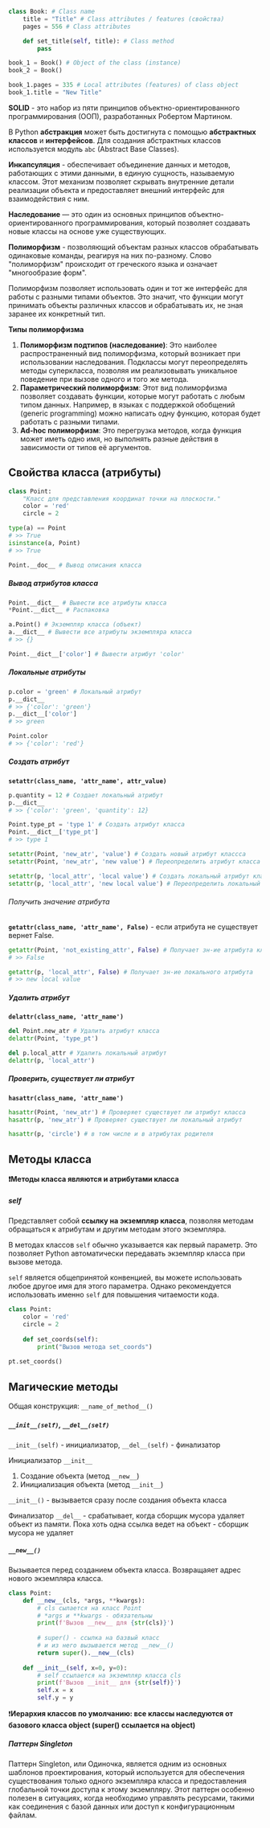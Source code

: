 ```python
class Book: # Class name
	title = "Title" # Сlass attributes / features (свойства)
	pages = 556 # Сlass attributes

	def set_title(self, title): # Class method
		pass

book_1 = Book() # Object of the class (instance)
book_2 = Book()

book_1.pages = 335 # Local attributes (features) of class object
book_1.title = "New Title"
```
**SOLID** - это набор из пяти принципов объектно-ориентированного программирования (ООП), разработанных Робертом Мартином.

В Python **абстракция** может быть достигнута с помощью **абстрактных классов** и **интерфейсов**. Для создания абстрактных классов используется модуль `abc` (Abstract Base Classes).

**Инкапсуляция** - обеспечивает объединение данных и методов, работающих с этими данными, в единую сущность, называемую классом. Этот механизм позволяет скрывать внутренние детали реализации объекта и предоставляет внешний интерфейс для взаимодействия с ним.

**Наследование** — это один из основных принципов объектно-ориентированного программирования, который позволяет создавать новые классы на основе уже существующих.

**Полиморфизм** - позволяющий объектам разных классов обрабатывать одинаковые команды, реагируя на них по-разному. Слово "полиморфизм" происходит от греческого языка и означает "многообразие форм". 

Полиморфизм позволяет использовать один и тот же интерфейс для работы с разными типами объектов. Это значит, что функции могут принимать объекты различных классов и обрабатывать их, не зная заранее их конкретный тип.

 **Типы полиморфизма**
1. **Полиморфизм подтипов (наследование)**: Это наиболее распространенный вид полиморфизма, который возникает при использовании наследования. Подклассы могут переопределять методы суперкласса, позволяя им реализовывать уникальное поведение при вызове одного и того же метода.
2. **Параметрический полиморфизм**: Этот вид полиморфизма позволяет создавать функции, которые могут работать с любым типом данных. Например, в языках с поддержкой обобщений (generic programming) можно написать одну функцию, которая будет работать с разными типами.
3. **Ad-hoc полиморфизм**: Это перегрузка методов, когда функция может иметь одно имя, но выполнять разные действия в зависимости от типов её аргументов.

## Свойства класса (атрибуты)
```python
class Point:
	"Класс для представления координат точки на плоскости."
	color = 'red'
	circle = 2

type(a) == Point
# >> True
isinstance(a, Point)
# >> True

Point.__doc__ # Вывод описания класса
```
##### Вывод атрибутов класса
```python
Point.__dict__ # Вывести все атрибуты класса
*Point.__dict__ # Распаковка

a.Point() # Экземпляр класса (объект)
a.__dict__ # Вывести все атрибуты экземпляра класса
# >> {}

Point.__dict__['color'] # Вывести атрибут 'color'
```
##### Локальные атрибуты
```python
p.color = 'green' # Локальный атрибут  
p.__dict__
# >> {'color': 'green'}
p.__dict__['color']
# >> green

Point.color
# >> {'color': 'red'}
```
##### Создать атрибут 
**`setattr(class_name, 'attr_name', attr_value)`**

```python
p.quantity = 12 # Создает локальный атрибут
p.__dict__
# >> {'color': 'green', 'quantity': 12}

Point.type_pt = 'type 1' # Создать атрибут класса  
Point.__dict__['type_pt']
# >> type 1

setattr(Point, 'new_atr', 'value') # Создать новый атрибут классса
setattr(Point, 'new_atr', 'new value') # Переопределить атрибут класса

setattr(p, 'local_attr', 'local value') # Создать локальный атрибут классса
setattr(p, 'local_attr', 'new local value') # Переопределить локальный атрибут классса
``` 
###### Получить значение атрибута
**`getattr(class_name, 'attr_name', False)`** - если атрибута не существует вернет False.

```python
getattr(Point, 'not_existing_attr', False) # Получает зн-ие атрибута класса
# >> False

getattr(p, 'local_attr', False) # Получает зн-ие локального атрибута
# >> new local value 
```

##### Удалить атрибут
**`delattr(class_name, 'attr_name')`**

```python
del Point.new_atr # Удалить атрибут класса
delattr(Point, 'type_pt')

del p.local_attr # Удалить локальный атрибут
delattr(p, 'local_attr')
```

##### Проверить, существует ли атрибут
**`hasattr(class_name, 'attr_name')`**

```python
hasattr(Point, 'new_atr') # Проверяет существует ли атрибут класса
hasattr(p, 'new_atr') # Проверяет существует ли локальный атрибут

hasattr(p, 'circle') # в том числе и в атрибутах родителя
```

## Методы класса

**❗️Методы класса являются и атрибутами класса**
##### self
Представляет собой **ссылку на экземпляр класса**, позволяя методам обращаться к атрибутам и другим методам этого экземпляра.

В методах классов `self` обычно указывается как первый параметр. Это позволяет Python автоматически передавать экземпляр класса при вызове метода.

`self` является общепринятой конвенцией, вы можете использовать любое другое имя для этого параметра. Однако рекомендуется использовать именно `self` для повышения читаемости кода.

```python
class Point:  
    color = 'red'  
    circle = 2  
  
    def set_coords(self):  
        print("Вызов метода set_coords")  
  
pt.set_coords()
```
## Магические методы

Общая конструкция: `__name_of_method__()`

##### `__init__(self)`, `__del__(self)`

`__init__(self)` - инициализатор, `__del__(self)` - финализатор

Инициализатор `__init__`
1. Создание объекта (метод `__new__`)
2. Инициализация объекта (метод `__init__`)

`__init__()` - вызывается сразу после создания объекта класса

Финализатор `__del__` - срабатывает, когда сборщик мусора удаляет объект из памяти. Пока хоть одна ссылка ведет на объект - сборщик мусора не удаляет

##### `__new__()`
Вызывается перед созданием объекта класса.
Возвращаяет адрес нового экземпляра класса.
```python
class Point:  
    def __new__(cls, *args, **kwargs):
	    # cls сылается на класс Point
	    # *args и **kwargs - обязательны
        print(f'Вызов __new__ для {str(cls)}')
        
	    # super() - ссылка на базвый класс
	    # и из него вызывается метод __new__()
        return super().__new__(cls)
  
    def __init__(self, x=0, y=0):  
	    # self ссылается на экземпляр класса cls
        print(f'Вызов __init__ для {str(self)}')  
        self.x = x  
        self.y = y
```
❗️**Иерархия классов по умолчанию: все классы наследуются от базового класса object (super() ссылается на object)** 

##### Паттерн Singleton

Паттерн Singleton, или Одиночка, является одним из основных шаблонов проектирования, который используется для обеспечения существования только одного экземпляра класса и предоставления глобальной точки доступа к этому экземпляру. Этот паттерн особенно полезен в ситуациях, когда необходимо управлять ресурсами, такими как соединения с базой данных или доступ к конфигурационным файлам.

